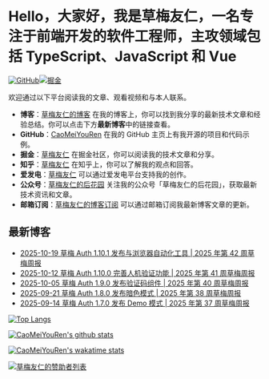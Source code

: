 # Hello，大家好，我是草梅友仁，一名专注于前端开发的软件工程师，主攻领域包括 TypeScript、JavaScript 和 Vue

[![GitHub](https://img.shields.io/badge/dynamic/json?url=https%3A%2F%2Fapi.swo.moe%2Fstats%2Fgithub%2FCaoMeiYouRen&query=count&color=181717&label=GitHub&labelColor=282c34&logo=github&suffix=+follows&cacheSeconds=3600)](https://github.com/CaoMeiYouRen)[![掘金](https://img.shields.io/badge/dynamic/json?url=https%3A%2F%2Fapi.swo.moe%2Fstats%2Fjuejin%2F3043088413495815&query=count&color=282c34&label=%E6%8E%98%E9%87%91&labelColor=1e80ff&logo=juejin&logoColor=ffffff&suffix=+%E5%85%B3%E6%B3%A8&cacheSeconds=3600)](https://juejin.cn/user/3043088413495815)

欢迎通过以下平台阅读我的文章、观看视频和与本人联系。

-   **博客**：[草梅友仁的博客](https://blog.cmyr.ltd/) 在我的博客上，你可以找到我分享的最新技术文章和经验总结。你可以点击下方**最新博客**中的链接查看。
-   **GitHub**：[CaoMeiYouRen](https://github.com/CaoMeiYouRen) 在我的 GitHub 主页上有我开源的项目和代码示例。
-   **掘金**：[草梅友仁](https://juejin.cn/user/3043088413495815) 在掘金社区，你可以阅读我的技术文章和分享。
-   **知乎**：[草梅友仁](https://www.zhihu.com/people/CaoMeiYouRen) 在知乎上，你可以了解我的观点和回答。
-   **爱发电**：[草梅友仁](https://afdian.com/a/CaoMeiYouRen) 可以通过爱发电平台支持我的创作。
-   **公众号**：[草梅友仁的后花园](https://oss.cmyr.dev/images/20241025184516839-21n2ctv.png) 关注我的公众号「草梅友仁的后花园」，获取最新技术资讯和文章。
-   **邮箱订阅**：[草梅友仁的博客订阅](https://listmonk.cmyr.dev/subscription/form) 可以通过邮箱订阅我最新博客文章的更新。

## 最新博客

<!-- BLOG_START -->
- [2025-10-19 草梅 Auth 1.10.1 发布与浏览器自动化工具 | 2025 年第 42 周草梅周报](https://blog.cmyr.ltd/archives/2025-42-caomei-weekly-caomei-auth-1-10-1-browser-auto-tool.html)
- [2025-10-12 草梅 Auth 1.10.0 完善人机验证功能 | 2025 年第 41 周草梅周报](https://blog.cmyr.ltd/archives/2025-41-caomei-weekly-caomei-auth-1-10-0-captcha.html)
- [2025-10-05 草梅 Auth 1.9.0 发布验证码组件 | 2025 年第 40 周草梅周报](https://blog.cmyr.ltd/archives/2025-40-caomei-weekly-caomei-auth-1-9-0-n8n-workflow.html)
- [2025-09-21 草梅 Auth 1.8.0 发布暗色模式 | 2025 年第 38 周草梅周报](https://blog.cmyr.ltd/archives/2025-38-caomei-weekly-caomei-auth-1-8-0-dark-mode.html)
- [2025-09-14 草梅 Auth 1.7.0 发布 Demo 模式 | 2025 年第 37 周草梅周报](https://blog.cmyr.ltd/archives/2025-37-caomei-weekly-caomei-auth-1-7-0-demo-mode.html)
<!-- BLOG_END -->

[![Top Langs](https://gh-stats.cmyr.dev/api/top-langs/?username=CaoMeiYouRen)](https://github.com/CaoMeiYouRen)

[![CaoMeiYouRen's github stats](https://gh-stats.cmyr.dev/api?username=CaoMeiYouRen)](https://github.com/CaoMeiYouRen)

[![CaoMeiYouRen's wakatime stats](https://gh-stats.cmyr.dev/api/wakatime?username=CaoMeiYouRen)](https://wakatime.com/@CaoMeiYouRen)

[![草梅友仁的赞助者列表](https://oss.cmyr.dev/sponsorkit/sponsors.svg)](https://github.com/CaoMeiYouRen/cmyr-sponsor)
